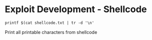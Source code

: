 # Exploit Development - Shellcode

```printf $(cat shellcode.txt | tr -d '\n'```

Print all printable characters from shellcode
